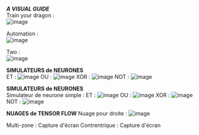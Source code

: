 ***A VISUAL GUIDE***  
Train your dragon :<br>
![image](https://github.com/user-attachments/assets/c11b1158-3e31-4855-8125-802cd9c6a8df)

Automation : <br>
![image](https://github.com/user-attachments/assets/2c12227b-bbd2-4f1c-932a-5690acbbe3c8)

Two : <br>
![image](https://github.com/user-attachments/assets/0993c53c-7ab9-4709-8ef5-1543af4ee655)

**SIMULATEURS de NEURONES**  
ET : ![image](https://github.com/user-attachments/assets/2af85c16-9f7e-4950-bdde-16abc0a1af73)
OU : ![image](https://github.com/user-attachments/assets/07ef1d1b-64a9-4e6f-ac2b-4480ef3fcb53)
XOR : ![image](https://github.com/user-attachments/assets/a561aa0b-cbba-4a7d-99c9-010fee1fa1bc)
NOT : ![image](https://github.com/user-attachments/assets/b1786dc8-e1f6-4fe0-9e4f-532c8e411e34)

**SIMULATEURS de NEURONES** <br>
Simulateur de neurone simple : ET : ![image](https://github.com/user-attachments/assets/d0502b0e-d3ed-4115-9fed-93a93db73cca)
OU : ![image](https://github.com/user-attachments/assets/0cc72878-2d78-4841-ac43-4f0d6db33e9a)
XOR : ![image](https://github.com/user-attachments/assets/1f9cb792-233c-4ac3-b69c-36f49984e94a)
NOT : ![image](https://github.com/user-attachments/assets/9271345a-c449-4a28-9cba-0804b385e6f3)

**NUAGES de TENSOR FLOW**
Nuage pour droite : 
![image](https://github.com/user-attachments/assets/65516aba-d912-4848-81ef-40984d1d49cf)

Multi-zone : Capture d'écran
Contrentrique : Capture d'écran
